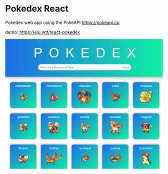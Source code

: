 # Pokedex React
Pokedex web app using the PokeAPI https://pokeapi.co

demo: https://elu.wtf/react-pokedex

![preview](preview.png)
